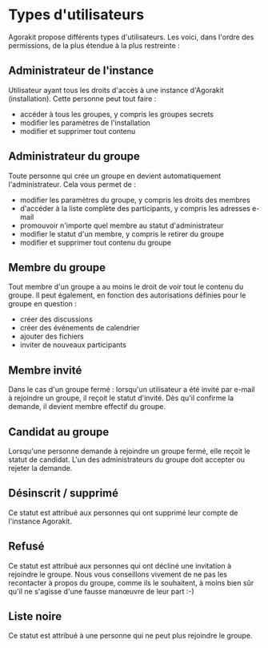# Types d'utilisateurs

Agorakit propose différents types d'utilisateurs. Les voici, dans l'ordre des permissions, de la plus étendue à la plus restreinte :

## Administrateur de l'instance
Utilisateur ayant tous les droits d'accès à une instance d'Agorakit (installation). Cette personne peut tout faire :
- accéder à tous les groupes, y compris les groupes secrets
- modifier les paramètres de l'installation
- modifier et supprimer tout contenu


## Administrateur du groupe
Toute personne qui crée un groupe en devient automatiquement l'administrateur. Cela vous permet de :
- modifier les paramètres du groupe, y compris les droits des membres
- d'accéder à la liste complète des participants, y compris les adresses e-mail
- promouvoir n'importe quel membre au statut d'administrateur
- modifier le statut d'un membre, y compris le retirer du groupe
- modifier et supprimer tout contenu du groupe

## Membre du groupe
Tout membre d'un groupe a au moins le droit de voir tout le contenu du groupe. Il peut également, en fonction des autorisations définies pour le groupe en question :
- créer des discussions
- créer des événements de calendrier
- ajouter des fichiers
- inviter de nouveaux participants

## Membre invité
Dans le cas d'un groupe fermé : lorsqu'un utilisateur a été invité par e-mail à rejoindre un groupe, il reçoit le statut d'invité. Dès qu'il confirme la demande, il devient membre effectif du groupe.

## Candidat au groupe
Lorsqu'une personne demande à rejoindre un groupe fermé, elle reçoit le statut de candidat. L'un des administrateurs du groupe doit accepter ou rejeter la demande.

## Désinscrit / supprimé
Ce statut est attribué aux personnes qui ont supprimé leur compte de l'instance Agorakit.

## Refusé
Ce statut est attribué aux personnes qui ont décliné une invitation à rejoindre le groupe. Nous vous conseillons vivement de ne pas les recontacter à propos du groupe, comme ils le souhaitent, à moins bien sûr qu'il ne s'agisse d'une fausse manœuvre de leur part :-)

## Liste noire
Ce statut est attribué à une personne qui ne peut plus rejoindre le groupe.